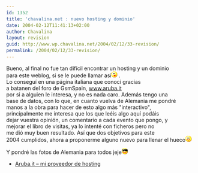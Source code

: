 ```yaml
---
id: 1352
title: 'chavalina.net : nuevo hosting y dominio'
date: 2004-02-12T11:41:13+02:00
author: Chavalina
layout: revision
guid: http://www.wp.chavalina.net/2004/02/12/33-revision/
permalink: /2004/02/12/33-revision/
---
```

Bueno, al final no fue tan dif&iacute;cil encontrar un hosting y un dominio  
para este weblog, si se le puede llamar as&iacute;![lengua](/imagenes/emoticonos/lengua.gif) .  
Lo consegu&iacute; en una página italiana que conoc&iacute; gracias  
a <span class="alguien">batanen</span> del foro de GsmSpain, <a href="http://aruba.it" target="_blank">www.aruba.it</a>  
por si a alguien le interesa, y no es nada caro. Además tengo una  
base de datos, con lo que, en cuanto vuelva de Alemania me pondré  
manos a la obra para hacer de esto algo más "interactivo",  
principalmente me interesa que los que leéis algo aqu&iacute; podáis  
dejar vuestra opini&oacute;n, un comentario a cada evento que pongo, y  
mejorar el libro de visitas, ya lo intenté con ficheros pero no  
me di&oacute; muy buen resultado. As&iacute; que dos objetivos para este  
2004 cumplidos, ahora a proponerme alguno nuevo para llenar el hueco![sonrisa](/imagenes/emoticonos/sonrisa.gif) 

Y pondré las fotos de Alemania para todos jeje![sonrisa](/imagenes/emoticonos/gafas.gif) 

  * [Aruba.it &#8211; mi proveedor de hosting](http://aruba.it)